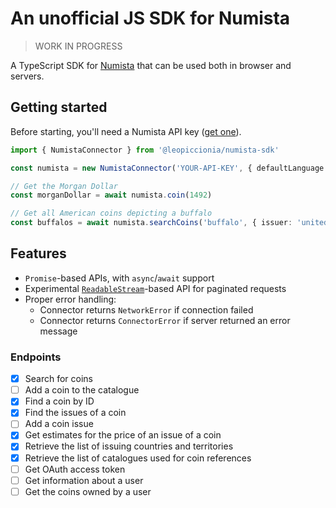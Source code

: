 # An unofficial JS SDK for Numista

> WORK IN PROGRESS

A TypeScript SDK for [Numista](https://en.numista.com/) that can be used both in browser and servers.

## Getting started

Before starting, you'll need a Numista API key ([get one](https://en.numista.com/api/doc/index.php)).

```ts
import { NumistaConnector } from '@leopiccionia/numista-sdk'

const numista = new NumistaConnector('YOUR-API-KEY', { defaultLanguage: 'en' })

// Get the Morgan Dollar
const morganDollar = await numista.coin(1492)

// Get all American coins depicting a buffalo
const buffalos = await numista.searchCoins('buffalo', { issuer: 'united-states' })
```

## Features

- `Promise`-based APIs, with `async`/`await` support
- Experimental [`ReadableStream`](https://developer.mozilla.org/en-US/docs/Web/API/ReadableStream)-based API for paginated requests
- Proper error handling:
  - Connector returns `NetworkError` if connection failed
  - Connector returns `ConnectorError` if server returned an error message

### Endpoints

- [x] Search for coins
- [ ] Add a coin to the catalogue
- [x] Find a coin by ID
- [x] Find the issues of a coin
- [ ] Add a coin issue
- [x] Get estimates for the price of an issue of a coin
- [x] Retrieve the list of issuing countries and territories
- [x] Retrieve the list of catalogues used for coin references
- [ ] Get OAuth access token
- [ ] Get information about a user
- [ ] Get the coins owned by a user
